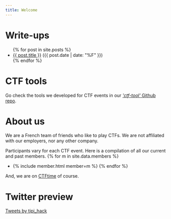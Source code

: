 ```yaml
---
title: Welcome
---
```


# Write-ups
<ul>
  {% for post in site.posts %}
    <li>
      <a href="{{ post.url }}">{{ post.title }}</a> (<span>{{ post.date | date: "%F" }}</span>)
    </li>
  {% endfor %}
</ul>

# CTF tools
Go check the tools we developed for CTF events in our [*'ctf-tool'* Github repo](https://github.com/Tipi-Hack/ctf-tools/).

# About us
We are a French team of friends who like to play CTFs. We are not affiliated with our employers, nor any other company.

Participants vary for each CTF event. Here is a compilation of all our current and past members.
{% for m in site.data.members %}
* {% include member.html member=m %}
{% endfor %}

And, we are on [CTFtime](https://ctftime.org/team/24535) of course.
# Twitter preview
<a class="twitter-timeline" data-width="500" data-height="500" data-theme="light" href="https://twitter.com/tipi_hack?ref_src=twsrc%5Etfw">Tweets by tipi_hack</a> <script async src="https://platform.twitter.com/widgets.js" charset="utf-8"></script> 
